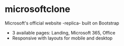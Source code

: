 # microsoftclone
Microsoft's official website -replica- built on Bootstrap

+ 3 available pages: Landing, Microsoft 365, Office
+ Responsive with layouts for mobile and desktop
